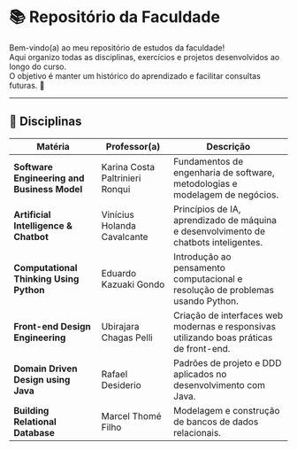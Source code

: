 # 📚 Repositório da Faculdade

Bem-vindo(a) ao meu repositório de estudos da faculdade!  
Aqui organizo todas as disciplinas, exercícios e projetos desenvolvidos ao longo do curso.  
O objetivo é manter um histórico do aprendizado e facilitar consultas futuras. 🚀

---

## 📖 Disciplinas

| Matéria | Professor(a) | Descrição |
|---------|--------------|-----------|
| **Software Engineering and Business Model** | Karina Costa Paltrinieri Ronqui | Fundamentos de engenharia de software, metodologias e modelagem de negócios. |
| **Artificial Intelligence & Chatbot** | Vinícius Holanda Cavalcante | Princípios de IA, aprendizado de máquina e desenvolvimento de chatbots inteligentes. |
| **Computational Thinking Using Python** | Eduardo Kazuaki Gondo | Introdução ao pensamento computacional e resolução de problemas usando Python. |
| **Front-end Design Engineering** | Ubirajara Chagas Pelli | Criação de interfaces web modernas e responsivas utilizando boas práticas de front-end. |
| **Domain Driven Design using Java** | Rafael Desiderio | Padrões de projeto e DDD aplicados no desenvolvimento com Java. |
| **Building Relational Database** | Marcel Thomé Filho | Modelagem e construção de bancos de dados relacionais. |
